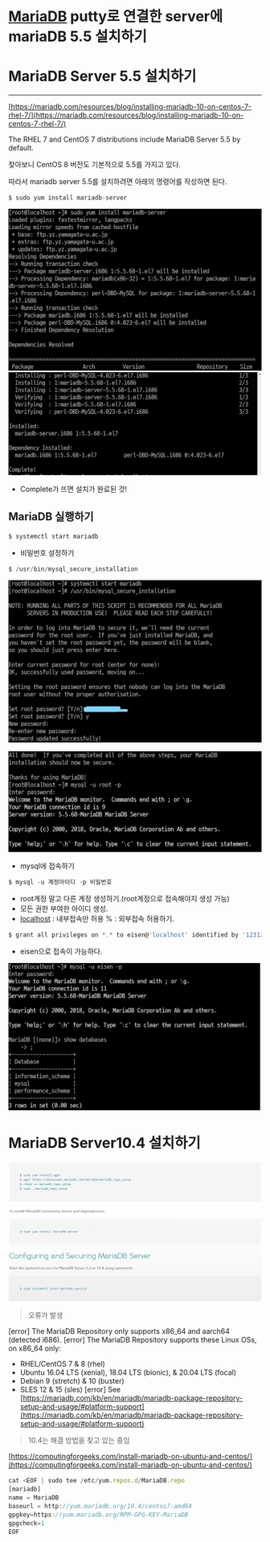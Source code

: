 # [MariaDB](CentOS) putty로 연결한 server에 mariaDB 5.5 설치하기

# MariaDB Server 5.5 설치하기

---

[https://mariadb.com/resources/blog/installing-mariadb-10-on-centos-7-rhel-7/](https://mariadb.com/resources/blog/installing-mariadb-10-on-centos-7-rhel-7/)

The RHEL 7 and CentOS 7 distributions include MariaDB Server 5.5 by default.

찾아보니 CentOS 8 버전도 기본적으로 5.5를 가지고 있다.

따라서 mariadb server 5.5를 설치하려면 아래의 명령어를 작성하면 된다.

```jsx
$ sudo yum install mariadb-server
```
![alt text](https://github.com/KrGil/TIL/blob/main/documents/2021_07_28_2/Untitled.png?raw=true)
![alt text](https://github.com/KrGil/TIL/blob/main/documents/2021_07_28_2/Untitled1.png?raw=true)

- Complete가 뜨면 설치가 완료된 것!

## MariaDB 실행하기

```jsx
$ systemctl start mariadb
```

- 비밀번호 설정하기

```jsx
$ /usr/bin/mysql_secure_installation
```

![alt text](https://github.com/KrGil/TIL/blob/main/documents/2021_07_28_2/InkedUntitled_(2)_LI.jpg?raw=true)

![alt text](https://github.com/KrGil/TIL/blob/main/documents/2021_07_28_2/Untitled2.png?raw=true)

- mysql에 접속하기

```jsx
$ mysql -u 계정아이디 -p 비밀번호
```

- root계정 말고 다른 계정 생성하기.(root계정으로 접속해야지 생성 가능)
- 모든 권한 부여한 아이디 생성.
- [localhost](http://localhost) : 내부접속만 허용 % : 외부접속 허용하기.

```jsx
$ grant all privileges on *.* to eisen@'localhost' identified by '123123';
```

- eisen으로 접속이 가능하다.

![alt text](https://github.com/KrGil/TIL/blob/main/documents/2021_07_28_2/Untitled3.png?raw=true)
# MariaDB Server10.4 설치하기

![alt text](https://github.com/KrGil/TIL/blob/main/documents/2021_07_28_2/Untitled4.png?raw=true)
> 오류가 발생

[error] The MariaDB Repository only supports x86_64 and aarch64 (detected i686).
[error] The MariaDB Repository supports these Linux OSs, on x86_64 only:
* RHEL/CentOS 7 & 8 (rhel)
* Ubuntu 16.04 LTS (xenial), 18.04 LTS (bionic), & 20.04 LTS (focal)
* Debian 9 (stretch) & 10 (buster)
* SLES 12 & 15 (sles)
[error] See [https://mariadb.com/kb/en/mariadb/mariadb-package-repository-setup-and-usage/#platform-support](https://mariadb.com/kb/en/mariadb/mariadb-package-repository-setup-and-usage/#platform-support)

> 10.4는 해결 방법을 찾고 있는 중임

[https://computingforgeeks.com/install-mariadb-on-ubuntu-and-centos/](https://computingforgeeks.com/install-mariadb-on-ubuntu-and-centos/)

```jsx
cat <EOF | sudo tee /etc/yum.repos.d/MariaDB.repo
[mariadb]
name = MariaDB
baseurl = http://yum.mariadb.org/10.4/centos7-amd64
gpgkey=https://yum.mariadb.org/RPM-GPG-KEY-MariaDB
gpgcheck=1
EOF
```